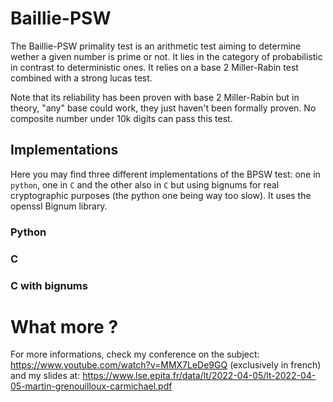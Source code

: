 # Baillie-PSW
The Baillie-PSW primality test is an arithmetic test aiming to determine wether a given number is prime or not. It lies in the category of probabilistic in contrast to deterministic ones. It relies on a base 2 Miller-Rabin test combined with a strong lucas test.

Note that its reliability has been proven with base 2 Miller-Rabin but in theory, "any" base could work, they just haven't been formally proven. No composite number under 10k digits can pass this test.

## Implementations
Here you may find three different implementations of the BPSW test: one in `python`, one in `C` and the other also in `C` but using bignums for real cryptographic purposes (the python one being way too slow). It uses the openssl Bignum library.

### Python


### C


### C with bignums


# What more ?

For more informations, check my conference on the subject: https://www.youtube.com/watch?v=MMX7LeDe9GQ (exclusively in french) and my slides at: https://www.lse.epita.fr/data/lt/2022-04-05/lt-2022-04-05-martin-grenouilloux-carmichael.pdf